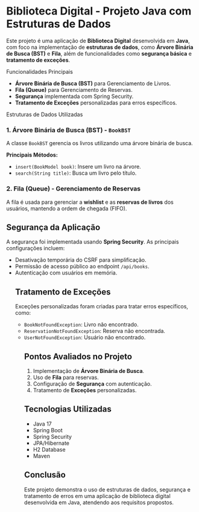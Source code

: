 <!DOCTYPE html>
<html lang="pt-BR">

<head>
    <meta charset="UTF-8">
    <meta name="viewport" content="width=device-width, initial-scale=1.0">
</head>

<body>
    <h1>Biblioteca Digital - Projeto Java com Estruturas de Dados</h1>
    <p>Este projeto é uma aplicação de <strong>Biblioteca Digital</strong> desenvolvida em <strong>Java</strong>, com foco na implementação de <strong>estruturas de dados</strong>, como <strong>Árvore Binária de Busca (BST)</strong> e <strong>Fila</strong>, além de funcionalidades como <strong>segurança básica</strong> e <strong>tratamento de exceções</strong>.</p>

Funcionalidades Principais
    <ul>
        <li><strong>Árvore Binária de Busca (BST)</strong> para Gerenciamento de Livros.</li>
        <li><strong>Fila (Queue)</strong> para Gerenciamento de Reservas.</li>
        <li><strong>Segurança</strong> implementada com Spring Security.</li>
        <li><strong>Tratamento de Exceções</strong> personalizadas para erros específicos.</li>
    </ul>

Estruturas de Dados Utilizadas
    <h3>1. Árvore Binária de Busca (BST) - <code>BookBST</code></h3>
    <p>A classe <code>BookBST</code> gerencia os livros utilizando uma árvore binária de busca.</p>
    <p><strong>Principais Métodos:</strong></p>
    <ul>
        <li><code>insert(BookModel book)</code>: Insere um livro na árvore.</li>
        <li><code>search(String title)</code>: Busca um livro pelo título.</li>
    </ul>

 <h3>2. Fila (Queue) - Gerenciamento de Reservas</h3>
    <p>A fila é usada para gerenciar a <strong>wishlist</strong> e as <strong>reservas de livros</strong> dos usuários, mantendo a ordem de chegada (FIFO).</p>

   <h2>Segurança da Aplicação</h2>
    <p>A segurança foi implementada usando <strong>Spring Security</strong>. As principais configurações incluem:</p>
    <ul>
        <li>Desativação temporária do CSRF para simplificação.</li>
        <li>Permissão de acesso público ao endpoint <code>/api/books</code>.</li>
        <li>Autenticação com usuários em memória.</li>

  </pre>

  <h2>Tratamento de Exceções</h2>
  <p>Exceções personalizadas foram criadas para tratar erros específicos, como:</p>
  <ul>
        <li><code>BookNotFoundException</code>: Livro não encontrado.</li>
        <li><code>ReservationNotFoundException</code>: Reserva não encontrada.</li>
        <li><code>UserNotFoundException</code>: Usuário não encontrado.</li>


  <h2>Pontos Avaliados no Projeto</h2>
  <ol>
        <li>Implementação de <strong>Árvore Binária de Busca</strong>.</li>
        <li>Uso de <strong>Fila</strong> para reservas.</li>
        <li>Configuração de <strong>Segurança</strong> com autenticação.</li>
        <li>Tratamento de <strong>Exceções</strong> personalizadas.</li>
    </ol>

  <h2>Tecnologias Utilizadas</h2>
  <ul>
        <li>Java 17</li>
        <li>Spring Boot</li>
        <li>Spring Security</li>
        <li>JPA/Hibernate</li>
        <li>H2 Database</li>
        <li>Maven</li>
    </ul>

 
  <h2>Conclusão</h2>
  <p>Este projeto demonstra o uso de estruturas de dados, segurança e tratamento de erros em uma aplicação de biblioteca digital desenvolvida em Java, atendendo aos requisitos propostos.</p>
</body>

</html>
